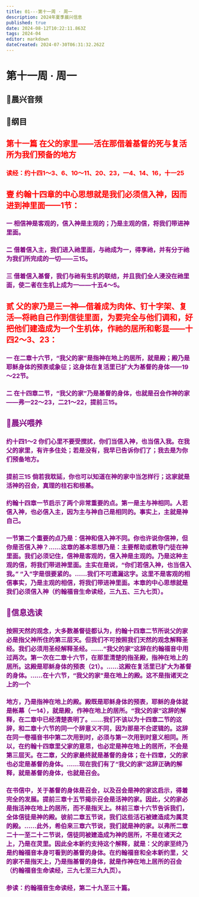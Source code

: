 ```yaml
---
title: 01---第十一周 · 周一
description: 2024年夏季晨兴信息
published: true
date: 2024-08-12T10:22:11.863Z
tags: 2024-04
editor: markdown
dateCreated: 2024-07-30T06:31:32.262Z
---
```


# 第十一周 · 周一
## 🎵晨兴音频

## 📖纲目

## <font color=red>第十一篇    在父的家里——活在那借着基督的死与复活所为我们预备的地方

### 读经：约十四1～3、6、10～11、20、23，一4、14、16，十一25

## <font color=red>**壹**    **约翰十四章的中心思想就是我们必须信入神，因而进到神里面——1节：**

### <font color=purple>一    相信神是客观的，信入神是主观的；乃是主观的信，将我们带进神里面。

### <font color=purple>二    借着信入主，我们进入祂里面，与祂成为一，得享祂，并有分于祂为我们所完成的一切——三15。

### <font color=purple>三    借着信入基督，我们与祂有生机的联结，并且我们全人浸没在祂里面，使二者在生机上成为一——十五4～5。

## <font color=red>**贰**    **父的家乃是三一神—借着成为肉体、钉十字架、复活—将祂自己作到信徒里面，为要完全与他们调和，好把他们建造成为一个生机体，作祂的居所和彰显——十四2～3、23：**

### <font color=purple>一    在二章十六节，“我父的家”是指神在地上的居所，就是殿；殿乃是耶稣身体的预表或象征；这身体在复活里已扩大为基督的身体——19～22节。

### <font color=purple>二    在十四章二节，“我父的家”乃是基督的身体，也就是召会作神的家——弗一22～23，二21～22，提前三15。

## 📖晨兴喂养

### 约十四1～2    你们心里不要受搅扰，你们当信入神，也当信入我。在我父的家里，有许多住处；若是没有，我早已告诉你们了；我去是为你们预备地方。

### 提前三15    倘若我耽延，你也可以知道在神的家中当怎样行；这家就是活神的召会，真理的柱石和根基。

### 约翰十四章一节启示了两个非常重要的点。第一是主与神相同。人若信入神，也必信入主，因为主与神自己是相同的。事实上，主就是神自己。

### 一节第二个重要的点乃是：信神和信入神不同。你也许说你信神，但你是否信入神？……这章的基本思想乃是：主要帮助或教导门徒在神里面。我们必须记住，信神是客观的，信入神是主观的。乃是这种主观的信，将我们带进神里面。主实在是说，“你们若信入神，也当信入我。” “入”字是很要紧的。……我们不可遗漏这字。这里不是客观的相信事实，乃是主观的相信，将我们带进神里面。本章的中心思想就是我们必须信入神（约翰福音生命读经，三九五、三九七页）。

## 📖信息选读

### 按照天然的观念，大多数基督徒都认为，约翰十四章二节所说父的家必是指父神所住的第三层天。但我们不可按照我们天然的观念解释圣经。我们必须用圣经解释圣经。……“我父的家”这辞在约翰福音中用过两次。第一次在二章十六节，在那里清楚的指圣殿，指神在地上的居所。这殿是耶稣身体的预表（21）。……这殿在复活里已扩大为基督的身体。……在十六节，“我父的家”是在地上的殿。这不是指诸天之上的一个

### 地方，乃是指神在地上的殿。殿既是耶稣身体的预表，耶稣的身体就是帐幕（一14），就是殿，作神在地上的居所。“我父的家”这辞的解释，在二章中已经清楚表明了。……我们不该以为十四章二节的这辞，和二章十六节的同一个辞意义不同，因为那是不合逻辑的。这辞在同一卷福音书中第二次用到时，必须与第一次用到时意义相同。所以，在约翰十四章里父家的意思，也必定是神在地上的居所，不会是第三层天。在二章，父的家最终就是基督的身体；在十四章，父的家也必定是基督的身体。……现在我们有了“我父的家”这辞正确的解释，就是基督的身体，也就是召会。

### 在书信中，关于基督的身体是召会，以及召会是神的家这启示，得着完全的发展。提前三章十五节揭示召会是活神的家。因此，父的家必是指活神在地上的居所，而不是指天上。林前三章十六节告诉我们，全体信徒是神的殿。彼前二章五节说，我们这些活石被建造成为属灵的殿。……此外，希伯来三章六节说，我们就是神的家。以弗所二章二十一至二十二节说，信徒同被建造成为神的居所，不是在诸天之上，乃是在灵里。因此全本新约支持这个解释，就是：父的家至终乃是约翰福音本身可看到的基督的身体。在约翰福音和全本新约里，父的家不是指天上，乃是指基督的身体，就是作神在地上居所的召会（约翰福音生命读经，三九七至三九九页）。

### 参读：约翰福音生命读经，第二十九至三十篇。

<!-- Google tag (gtag.js) -->
<script async src="https://www.googletagmanager.com/gtag/js?id=G-1P8709Z16T"></script>
<script>
  window.dataLayer = window.dataLayer || [];
  function gtag(){dataLayer.push(arguments);}
  gtag('js', new Date());

  gtag('config', 'G-1P8709Z16T');
</script>